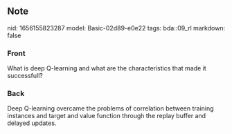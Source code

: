 ## Note
nid: 1656155823287
model: Basic-02d89-e0e22
tags: bda::09_rl
markdown: false

### Front
What is deep Q-learning and what are the characteristics that made it successfull?

### Back
Deep Q-learning overcame the problems of correlation between training instances and target and value function through the replay buffer and delayed updates.
